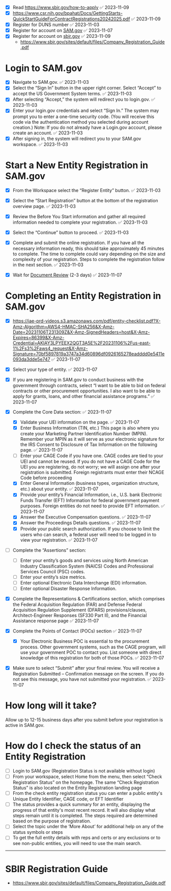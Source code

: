
- [x] Read <https://www.sbir.gov/how-to-apply> ✅ 2023-11-09
- [x] https://www.csr.nih.gov/bpahat/Docs/GettingStarts-QuickStartGuideForContractRegistrations20242025.pdf ✅ 2023-11-09
- [x] Register for DUNS number ✅ 2023-11-03
- [x] Register for account on [SAM.gov](https://sam.gov/content/home) ✅ 2023-11-07
- [x] Register for account on [sbir.gov](https://www.sbir.gov/registration) ✅ 2023-11-09
    - https://www.sbir.gov/sites/default/files/Company_Registration_Guide.pdf


# Login to SAM.gov
- [x] Navigate to SAM.gov. ✅ 2023-11-03
- [x] Select the “Sign In” button in the upper right corner. Select “Accept” to accept the US Government System terms. ✅ 2023-11-03
- [x] After selecting “Accept,” the system will redirect you to login.gov. ✅ 2023-11-03
- [x] Enter your login.gov credentials and select “Sign In.” The system may prompt you to enter a one-time security code. (You will receive this code via the authentication method you selected during account creation.) Note: If you do not already have a Login.gov account, please create an account. ✅ 2023-11-03
- [x] After signing in, the system will redirect you to your SAM.gov workspace. ✅ 2023-11-03

# Start a New Entity Registration in SAM.gov
- [x] From the Workspace select the “Register Entity” button. ✅ 2023-11-03
- [x] Select the “Start Registration” button at the bottom of the registration overview page. ✅ 2023-11-03
- [x] Review the Before You Start information and gather all required information needed to complete your registration. ✅ 2023-11-03
- [x] Select the “Continue” button to proceed. ✅ 2023-11-03
- [x] Complete and submit the online registration. If you have all the necessary information ready, this should take approximately 45 minutes to complete. The time to complete could vary depending on the size and complexity of your registration. Steps to complete the registration follow in the next section. ✅ 2023-11-03

- [x] Wait for [Document Review](https://sam.gov/workspace/em/entities/entity-ticket-review) (2-3 days) ✅ 2023-11-07

# Completing an Entity Registration in SAM.gov
- [x] https://iae-prd-videos.s3.amazonaws.com/pdf/entity-checklist.pdf?X-Amz-Algorithm=AWS4-HMAC-SHA256&X-Amz-Date=20231106T231309Z&X-Amz-SignedHeaders=host&X-Amz-Expires=86399&X-Amz-Credential=AKIAY3LPYEEX2QGT3A5E%2F20231106%2Fus-east-1%2Fs3%2Faws4_request&X-Amz-Signature=70bf5897819a3747a34d60896df0926165278eadddd0e5411e093da3dde5e747 ✅ 2023-11-07
- [x] Select your type of entity. ✅ 2023-11-07
- [x] If you are registering in SAM.gov to conduct business with the government through contracts, select “I want to be able to bid on federal contracts or other procurement opportunities. I also want to be able to apply for grants, loans, and other financial assistance programs.” ✅ 2023-11-07
- [x] Complete the Core Data section: ✅ 2023-11-07
	- [x] Validate your UEI information on the page. ✅ 2023-11-07
	- [x] Enter Business Information (TIN, etc.) This page is also where you create your Marketing Partner Identification Number (MPIN). Remember your MPIN as it will serve as your electronic signature for the IRS Consent to Disclosure of Tax Information on the following page. ✅ 2023-11-07
	- [ ] Enter your CAGE Code if you have one. CAGE codes are tied to your UEI and cannot be reused. If you do not have a CAGE Code for the UEI you are registering, do not worry; we will assign one after your registration is submitted. Foreign registrants must enter their NCAGE Code before proceeding
	- [x] Enter General Information (business types, organization structure, etc.) about your entity. ✅ 2023-11-07
	- [x] Provide your entity’s Financial Information, i.e., U.S. bank Electronic Funds Transfer (EFT) Information for federal government payment purposes. Foreign entities do not need to provide EFT information. ✅ 2023-11-07
	- [x] Answer the Executive Compensation questions. ✅ 2023-11-07
	- [x] Answer the Proceedings Details questions. ✅ 2023-11-07
	- [x] Provide your public search authorization. If you choose to limit the users who can search, a federal user will need to be logged in to view your registration. ✅ 2023-11-07
- [ ] Complete the “Assertions” section:
	- [ ] Enter your entity’s goods and services using North American Industry Classification System (NAICS) Codes and Professional Services Council (PSC) codes.
	- [ ] Enter your entity’s size metrics.
	- [ ] Enter optional Electronic Data Interchange (EDI) information.
	- [ ] Enter optional Disaster Response Information.
- [x] Complete the Representations & Certifications section, which comprises the Federal Acquisition Regulation (FAR) and Defense Federal Acquisition Regulation Supplement (DFARS) provisions/clauses, Architect-Engineer Responses (SF330 Part II), and the Financial Assistance response page ✅ 2023-11-07
- [x] Complete the Points of Contact (POCs) section ✅ 2023-11-07
	- [x] Your Electronic Business POC is essential to the procurement process. Other government systems, such as the CAGE program, will use your government POC to contact you. List someone with direct knowledge of this registration for both of those POCs. ✅ 2023-11-07
- [x] Make sure to select “Submit” after your final review. You will receive a Registration Submitted – Confirmation message on the screen. If you do not see this message, you have not submitted your registration. ✅ 2023-11-07


# How long will it take?
Allow up to 12-15 business days after you submit before your registration is active in SAM.gov.


# How do I check the status of an Entity Registration

- [ ] Login to SAM.gov (Registration Status is not available without login)
- [ ] From your workspace, select Home from the menu, then select “Check Registration Status” on the homepage. The same “Check Registration Status” is also located on the Entity Registration landing page
- [ ] From the check entity registration status you can enter a public entity's Unique Entity Identifier, CAGE code, or EFT Identifier
- [ ] The status provides a quick summary for an entity, displaying the progress of that entity's most recent record. It will also display what steps remain until it is completed. The steps required are determined based on the purpose of registration.
- [ ] Select the topic under the ‘More About’ for additional help on any of the status symbols or steps
- [ ] To get the full entity details with reps and certs or any exclusions or to see non-public entities, you will need to use the main search.

--- 

# SBIR Registration Guide

- https://www.sbir.gov/sites/default/files/Company_Registration_Guide.pdf
